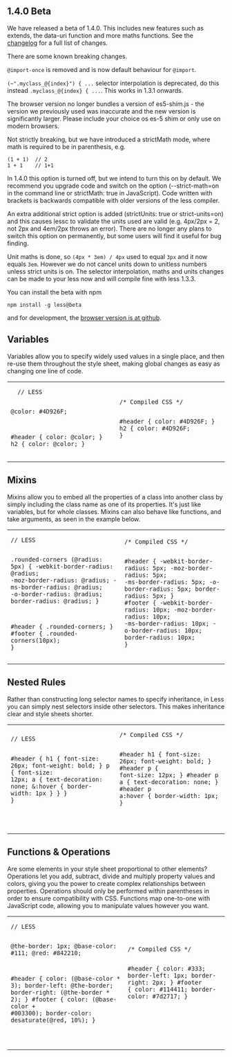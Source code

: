 1.4.0 Beta
----------

We have released a beta of 1.4.0. This includes new features such as extends, the data-uri function and more maths functions. See the [changelog](https://github.com/cloudhead/less.js/blob/master/CHANGELOG.md) for a full list of changes.

There are some known <span class="warning">breaking changes</span>.

`@import-once` is removed and is now default behaviour for `@import`. 

`(~".myclass_@{index}") { ...` selector interpolation is deprecated, do this instead `.myclass_@{index} { ...`. This works in 1.3.1 onwards.

The browser version no longer bundles a version of es5-shim.js - the version we previously used was inaccurate and the new version is significantly larger. Please include your choice os es-5 shim or only use on modern browsers.

Not strictly breaking, but we have introduced a strictMath mode, where math is required to be in parenthesis, e.g.

    (1 + 1)  // 2
    1 + 1    // 1+1

In 1.4.0 this option is turned off, but we intend to turn this on by default. We recommend you upgrade code and switch on the option (--strict-math=on in the command line or strictMath: true in JavaScript). Code written with brackets is backwards compatible with older versions of the less compiler.

An extra additional strict option is added (strictUnits: true or strict-units=on) and this causes lessc to validate the units used are valid (e.g. 4px/2px = 2, not 2px and 4em/2px throws an error). There are no longer any plans to switch this option on permanently, but some users will find it useful for bug finding.

Unit maths is done, so `(4px * 3em) / 4px` used to equal `3px` and it now equals `3em`. However we do not cancel units down to unitless numbers unless strict units is on.
The selector interpolation, maths and units changes can be made to your less now and will compile fine with less 1.3.3.

You can install the beta with npm

    npm install -g less@beta

and for development, the [browser version is at github](https://github.com/cloudhead/less.js/blob/master/dist/less-1.4.0-beta.js).

Variables
---------

Variables allow you to specify widely used values in a single place, and then re-use them throughout the style sheet,
making global changes as easy as changing one line of code.

<table class="code-example" cellpadding="0">
  <tr><td>
  <pre class="less-example">
  <code>// LESS

@color: #4D926F;

#header {
  color: @color;
}
h2 {
  color: @color;
}</code></pre>
  </td><td>
  <pre class="css-output"><code>/* Compiled CSS */

#header {
  color: #4D926F;
}
h2 {
  color: #4D926F;
}</code></pre></td>
  </tr>
</table>

Mixins
------

Mixins allow you to embed all the properties of a class into another class by
simply including the class name as one of its properties. It's just like variables,
but for whole classes. Mixins can also behave like functions, and take arguments,
as seen in the example below.

<table class="code-example" cellpadding="0">
  <tr><td>
  <pre class="less-example"><code>// LESS

.rounded-corners (@radius: 5px) {
  -webkit-border-radius: @radius;
  -moz-border-radius: @radius;
  -ms-border-radius: @radius;
  -o-border-radius: @radius;
  border-radius: @radius;
}

#header {
  .rounded-corners;
}
#footer {
  .rounded-corners(10px);
}</code></pre></td>

<td>
  <pre class="css-output"><code>/* Compiled CSS */

#header {
  -webkit-border-radius: 5px;
  -moz-border-radius: 5px;
  -ms-border-radius: 5px;
  -o-border-radius: 5px;
  border-radius: 5px;
}
#footer {
  -webkit-border-radius: 10px;
  -moz-border-radius: 10px;
  -ms-border-radius: 10px;
  -o-border-radius: 10px;
  border-radius: 10px;
}</code></pre>
  </td></tr>
</table>

Nested Rules
------------

Rather than constructing long selector names to specify inheritance,
in Less you can simply nest selectors inside other selectors.
This makes inheritance clear and style sheets shorter.

<table class="code-example" cellpadding="0">
  <tr><td>
  <pre class="less-example">
<code>// LESS

#header {
  h1 {
    font-size: 26px;
    font-weight: bold;
  }
  p { font-size: 12px;
    a { text-decoration: none;
      &:hover { border-width: 1px }
    }
  }
}

</code></pre></td>

<td>
  <pre class="css-output"><code>/* Compiled CSS */

#header h1 {
  font-size: 26px;
  font-weight: bold;
}
#header p {
  font-size: 12px;
}
#header p a {
  text-decoration: none;
}
#header p a:hover {
  border-width: 1px;
}

</code></pre>
  </td></tr>
</table>

Functions & Operations
----------------------

Are some elements in your style sheet proportional to other elements?
Operations let you add, subtract, divide and multiply property values and colors,
giving you the power to create complex relationships between properties. Operations
should only be performed within parentheses in order to ensure compatibility with CSS.
Functions map one-to-one with JavaScript code, allowing you to manipulate values however
you want.

<table class="code-example" cellpadding="0">
  <tr><td>
  <pre class="less-example">
<code>// LESS

@the-border: 1px;
@base-color: #111;
@red:        #842210;

#header {
  color: (@base-color * 3);
  border-left: @the-border;
  border-right: (@the-border * 2);
}
#footer {
  color: (@base-color + #003300);
  border-color: desaturate(@red, 10%);
}

</code></pre></td>

<td>
  <pre class="css-output"><code>/* Compiled CSS */

#header {
  color: #333;
  border-left: 1px;
  border-right: 2px;
}
#footer {
  color: #114411;
  border-color: #7d2717;
}

</code></pre>
  </td></tr>
</table>


